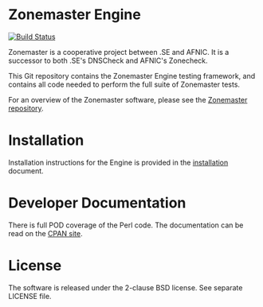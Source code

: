 Zonemaster Engine
=================
[![Build Status](https://travis-ci.org/dotse/zonemaster-engine.svg?branch=master)](https://travis-ci.org/dotse/zonemaster-engine)

Zonemaster is a cooperative project between .SE and AFNIC. It is a
successor to both .SE's DNSCheck and AFNIC's Zonecheck.

This Git repository contains the Zonemaster Engine testing framework,
and contains all code needed to perform the full suite of Zonemaster
tests.

For an overview of the Zonemaster software, please see the
[Zonemaster repository](https://github.com/dotse/zonemaster).


Installation
============

Installation instructions for the Engine is provided in the
[installation](doc/installation.md) document.


Developer Documentation
=======================

There is full POD coverage of the Perl code. The documentation can be
read on the [CPAN site](https://metacpan.org/pod/Zonemaster).


License
=======

The software is released under the 2-clause BSD license. See separate LICENSE file.
